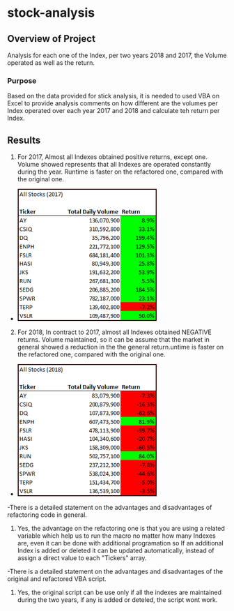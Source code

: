 # stock-analysis

## Overview of Project
Analysis for each one of the Index, per two years 2018 and 2017, the Volume operated as well as the return.
### Purpose
Based on the data provided for stick analysis, it is needed to used VBA on Excel to provide analysis  comments on how different are the volumes per Index operated over each year 2017 and 2018 and calculate teh return per Index.
## Results
1. For 2017, Almost all Indexes obtained positive returns, except one. Volume showed represents that all Indexes are operated constantly during the year. Runtime is faster on the refactored one, compared with the original one.
- ![VBA_Challenge_2017](https://github.com/Jcreye75/stock-analysis/blob/main/Resources/VBA_Challenge_2017.png) 
2. For 2018, In contract to 2017,  almost all Indexes obtained NEGATIVE returns. Volume maintained, so it can be assume that the market in general showed a reduction in the the general return.untime is faster on the refactored one, compared with the original one.
- ![VBA_Challenge_2018](https://github.com/Jcreye75/stock-analysis/blob/main/Resources/VBA_Challenge_2018.png)

-There is a detailed statement on the advantages and disadvantages of refactoring code in general.
1. Yes, the advantage on the refactoring one is that you are using a related variable which help us to run the macro no matter how many Indexes are, even it can be done with additional programation so If an additional Index is added or deleted it can be updated automatically, instead of assign a direct value to each "Tickers" array.

-There is a detailed statement on the advantages and disadvantages of the original and refactored VBA script.
1. Yes, the original script can be use only if all the indexes are maintained during the two years, if any is added or deteled, the script wont work.

